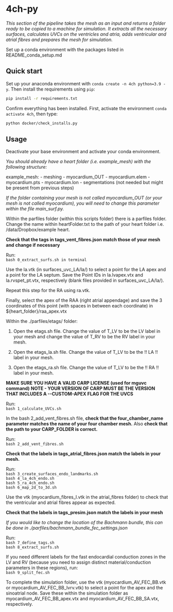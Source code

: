 # 4ch-py


*This section of the pipeline takes the mesh as an input and returns a folder ready to be copied to a machine for simulation. It extracts all the necessary surfaces, calculates UVCs on the ventricles and atria, adds ventricular and atrial fibres and prepares the mesh for simulation.*


Set up a conda environment with the packages listed in README_conda_setup.md 

## Quick start 
Set up your anaconda environment with `conda create -n 4ch python=3.9 -y`.
Then install the requirements using `pip`: 
```sh
pip install -r requirements.txt
```
Confirm everything has been installed. First, activate the environment `conda activate 4ch`, then type: 
```sh
python docker/check_installs.py 
```

## Usage 

Deactivate your base environment and activate your conda environment. 


*You should already have a heart folder (i.e. example_mesh) with the following structure:*

example_mesh:
		- meshing
				- myocardium_OUT
						- myocardium.elem
						- myocardium.pts
						- myocardium.lon
		- segmentations (not needed but might be present from previous steps)


*If the folder containing your mesh is not called myocardium_OUT (or your mesh is not called myocardium), you will need to change this parameter within the file main_surf.py.*


Within the parfiles folder (within this scripts folder) there is a parfiles folder. Change the name within heartFolder.txt to the path of your heart folder i.e. /data/Dropbox/example heart. 

**Check that the tags in tags_vent_fibres.json match those of your mesh and change if necessary**

Run:  
   `bash 0_extract_surfs.sh in terminal`

Use the la.vtk (in surfaces_uvc_LA/la/) to select a point for the LA apex and a point for the LA septum. Save the Point IDs in la.lvapex.vtx and la.rvspet_pt.vtx, respectively (blank files provided in surfaces_uvc_LA/la/).

Repeat this step for the RA using ra.vtk.

Finally, select the apex of the RAA (right atrial appendage) and save the 3 coordinates of this point (with spaces in between each coordinate) in ${heart_folder}/raa_apex.vtx

Within the ./parfiles/etags/ folder:

1. Open the etags.sh file. Change the value of T_LV to be the LV label in your mesh and change the value of T_RV to be the RV label in your mesh. 

2. Open the etags_la.sh file. Change the value of T_LV to be the !! LA !! label in your mesh.

3. Open the etags_ra.sh file. Change the value of T_LV to be the !! RA !! label in your mesh.

**MAKE SURE YOU HAVE A VALID CARP LICENSE (used for mguvc command)**
**NOTE - YOUR VERSION OF CARP MUST BE THE VERSION THAT INCLUDES A --CUSTOM-APEX FLAG FOR THE UVCS**

Run:  
   `bash 1_calculate_UVCs.sh`

In the bash 2_add_vent_fibres.sh file, **check that the four_chamber_name parameter matches the name of your four chamber mesh.**
Also **check that the path to your CARP_FOLDER is correct.** 

Run:  
   `bash 2_add_vent_fibres.sh`

**Check that the labels in tags_atrial_fibres.json match the labels in your mesh.**

Run:  
   `bash 3_create_surfaces_endo_landmarks.sh`  
   `bash 4_la_4ch_endo.sh`  
   `bash 5_ra_4ch_endo.sh`  
   `bash 6_map_2d_to_3d.sh`

Use the vtk (myocardium_fibres_l.vtk in the atrial_fibres folder) to check that the ventricular and atrial fibres appear as expected. 

**Check that the labels in tags_presim.json match the labels in your mesh**

*If you would like to change the location of the Bachmann bundle, this can be done in ./parfiles/bachmann_bundle_fec_settings.json*

Run:  
   `bash 7_define_tags.sh`  
   `bash 8_extract_surfs.sh`

If you need different labels for the fast endocardial conduction zones in the LV and RV (because you need to assign distinct material/conduction parameters in these regions), run:  
   `bash 9_split_fec.sh`

To complete the simulation folder, use the vtk (myocardium_AV_FEC_BB.vtk or myocardium_AV_FEC_BB_lvrv.vtk) to select a point for the apex and the sinoatrial node. Save these within the simulation folder as myocardium_AV_FEC_BB_apex.vtx and myocardium_AV_FEC_BB_SA.vtx, respectively. 
